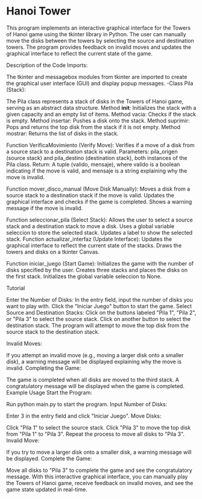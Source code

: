 # Hanoi Tower
This program implements an interactive graphical interface for the Towers of Hanoi game using the tkinter library in Python. The user can manually move the disks between the towers by selecting the source and destination towers. The program provides feedback on invalid moves and updates the graphical interface to reflect the current state of the game.

Description of the Code
Imports:

The tkinter and messagebox modules from tkinter are imported to create the graphical user interface (GUI) and display popup messages.
-Class Pila (Stack):

The Pila class represents a stack of disks in the Towers of Hanoi game, serving as an abstract data structure.
Method __init__: Initializes the stack with a given capacity and an empty list of items.
Method vacia: Checks if the stack is empty.
Method insertar: Pushes a disk onto the stack.
Method suprimir: Pops and returns the top disk from the stack if it is not empty.
Method mostrar: Returns the list of disks in the stack.

Function VerificaMovimiento (Verify Move): Verifies if a move of a disk from a source stack to a destination stack is valid.
Parameters: pila_origen (source stack) and pila_destino (destination stack), both instances of the Pila class.
Return: A tuple (valido, mensaje), where valido is a boolean indicating if the move is valid, and mensaje is a string explaining why the move is invalid.

Function mover_disco_manual (Move Disk Manually): Moves a disk from a source stack to a destination stack if the move is valid.
Updates the graphical interface and checks if the game is completed.
Shows a warning message if the move is invalid.

Function seleccionar_pila (Select Stack): Allows the user to select a source stack and a destination stack to move a disk.
Uses a global variable seleccion to store the selected stack.
Updates a label to show the selected stack.
Function actualizar_interfaz (Update Interface): Updates the graphical interface to reflect the current state of the stacks.
Draws the towers and disks on a tkinter Canvas.

Function iniciar_juego (Start Game): Initializes the game with the number of disks specified by the user.
Creates three stacks and places the disks on the first stack.
Initializes the global variable seleccion to None.

Tutorial

Enter the Number of Disks: In the entry field, input the number of disks you want to play with.
Click the "Iniciar Juego" button to start the game.
Select Source and Destination Stacks: Click on the buttons labeled "Pila 1", "Pila 2", or "Pila 3" to select the source stack.
Click on another button to select the destination stack.
The program will attempt to move the top disk from the source stack to the destination stack.

Invalid Moves:

If you attempt an invalid move (e.g., moving a larger disk onto a smaller disk), a warning message will be displayed explaining why the move is invalid.
Completing the Game:

The game is completed when all disks are moved to the third stack.
A congratulatory message will be displayed when the game is completed.
Example Usage
Start the Program:

Run python main.py to start the program.
Input Number of Disks:

Enter 3 in the entry field and click "Iniciar Juego".
Move Disks:

Click "Pila 1" to select the source stack.
Click "Pila 3" to move the top disk from "Pila 1" to "Pila 3".
Repeat the process to move all disks to "Pila 3".
Invalid Move:

If you try to move a larger disk onto a smaller disk, a warning message will be displayed.
Complete the Game:

Move all disks to "Pila 3" to complete the game and see the congratulatory message.
With this interactive graphical interface, you can manually play the Towers of Hanoi game, receive feedback on invalid moves, and see the game state updated in real-time.

